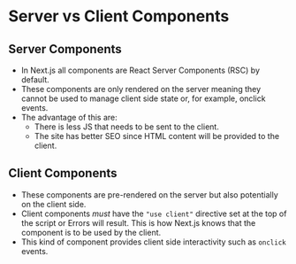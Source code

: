 # Server vs Client Components

## Server Components

- In Next.js all components are React Server Components (RSC) by default.
- These components are only rendered on the server meaning they cannot be used
  to manage client side state or, for example, onclick events.
- The advantage of this are:
  - There is less JS that needs to be sent to the client.
  - The site has better SEO since HTML content will be provided to the client.

## Client Components

- These components are pre-rendered on the server but also potentially on the
  client side.
- Client components _must_ have the `"use client"` directive set at the top of
  the script or Errors will result. This is how Next.js knows that the component
  is to be used by the client.
- This kind of component provides client side interactivity such as `onclick`
  events.
